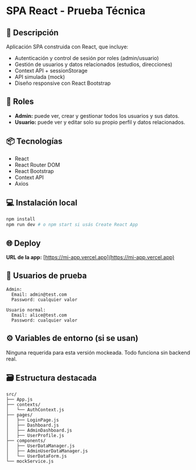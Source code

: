 # SPA React - Prueba Técnica

## 🚀 Descripción

Aplicación SPA construida con React, que incluye:

- Autenticación y control de sesión por roles (admin/usuario)
- Gestión de usuarios y datos relacionados (estudios, direcciones)
- Context API + sessionStorage
- API simulada (mock)
- Diseño responsive con React Bootstrap

## 🔐 Roles

- **Admin:** puede ver, crear y gestionar todos los usuarios y sus datos.
- **Usuario:** puede ver y editar solo su propio perfil y datos relacionados.

## 📦 Tecnologías

- React
- React Router DOM
- React Bootstrap
- Context API
- Axios

## 💻 Instalación local

```bash
npm install
npm run dev # o npm start si usás Create React App
```

## 🌐 Deploy

**URL de la app:** [https://mi-app.vercel.app](https://mi-app.vercel.app)

## 🧪 Usuarios de prueba

```
Admin:
  Email: admin@test.com
  Password: cualquier valor

Usuario normal:
  Email: alice@test.com
  Password: cualquier valor
```

## ⚙️ Variables de entorno (si se usan)

Ninguna requerida para esta versión mockeada. Todo funciona sin backend real.

## 🗃️ Estructura destacada

```
src/
├── App.js
├── contexts/
│   └── AuthContext.js
├── pages/
│   ├── LoginPage.js
│   ├── Dashboard.js
│   ├── AdminDashboard.js
│   ├── UserProfile.js
├── components/
│   ├── UserDataManager.js
│   ├── AdminUserDataManager.js
│   └── UserDataForm.js
└── mockService.js
```
